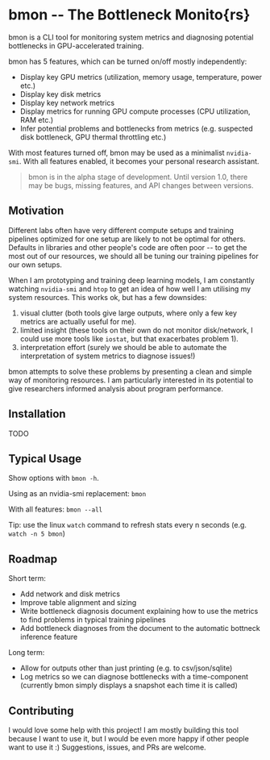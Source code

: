 # bmon -- The Bottleneck Monito{rs}

bmon is a CLI tool for monitoring system metrics and diagnosing potential bottlenecks in GPU-accelerated training.

bmon has 5 features, which can be turned on/off mostly independently:
  - Display key GPU metrics (utilization, memory usage, temperature, power etc.)
  - Display key disk metrics
  - Display key network metrics
  - Display metrics for running GPU compute processes (CPU utilization, RAM etc.)
  - Infer potential problems and bottlenecks from metrics (e.g. suspected disk bottleneck, GPU thermal throttling etc.)

With most features turned off, bmon may be used as a minimalist `nvidia-smi`. With all features enabled, it becomes your personal research assistant.

> bmon is in the alpha stage of development. Until version 1.0, there may be bugs, missing features, and API changes between versions.


## Motivation

Different labs often have very different compute setups and training pipelines optimized for one setup are likely to not be optimal for others. Defaults in libraries and other people's code are often poor -- to get the most out of our resources, we should all be tuning our training pipelines for our own setups.

When I am prototyping and training deep learning models, I am constantly watching `nvidia-smi` and `htop` to get an idea of how well I am utilising my system resources. This works ok, but has a few downsides:
  1. visual clutter (both tools give large outputs, where only a few key metrics are actually useful for me).
  1. limited insight (these tools on their own do not monitor disk/network, I could use more tools like `iostat`, but that exacerbates problem 1).
  1. interpretation effort (surely we should be able to automate the interpretation of system metrics to diagnose issues!)

bmon attempts to solve these problems by presenting a clean and simple way of monitoring resources. I am particularly interested in its potential to give researchers informed analysis about program performance.

## Installation

TODO

## Typical Usage

Show options with `bmon -h`.

Using as an nvidia-smi replacement: `bmon`

With all features: `bmon --all`

Tip: use  the linux `watch` command to refresh stats every n seconds (e.g. `watch -n 5 bmon`)

## Roadmap

Short term: 
 - Add network and disk metrics
 - Improve table alignment and sizing
 - Write bottleneck diagnosis document explaining how to use the metrics to find problems in typical training pipelines
 - Add bottleneck diagnoses from the document to the automatic bottneck inference feature

Long term:
 - Allow for outputs other than just printing (e.g. to csv/json/sqlite)
 - Log metrics so we can diagnose bottlenecks with a time-component (currently bmon simply displays a snapshot each time it is called)

## Contributing

I would love some help with this project! I am mostly building this tool because I want to use it, but I would be even more happy if other people want to use it :) Suggestions, issues, and PRs are welcome.

